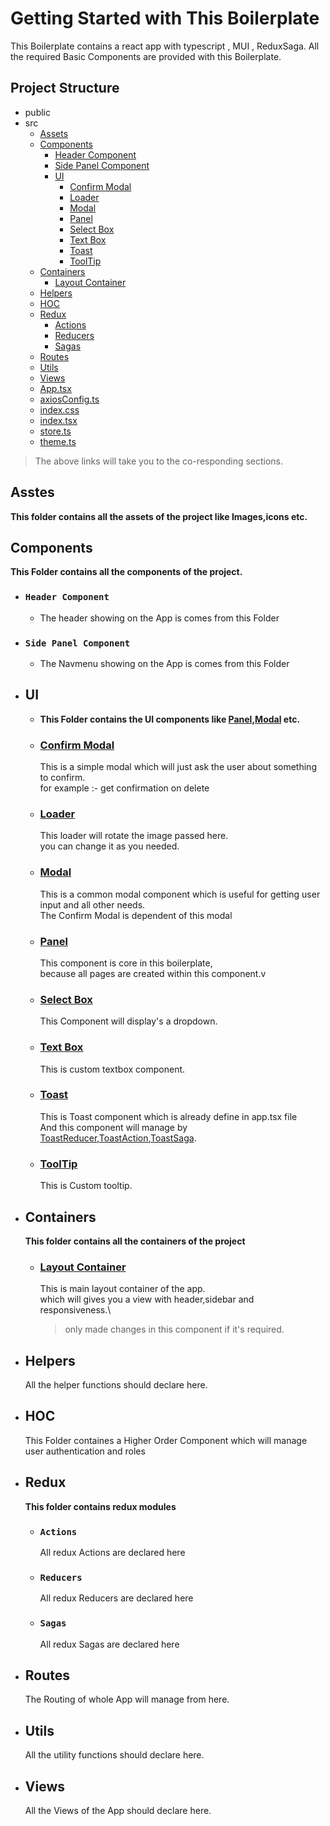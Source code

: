 # Getting Started with This Boilerplate

This Boilerplate contains a react app with typescript , MUI , ReduxSaga.
All the required Basic Components are provided with this Boilerplate.

## Project Structure

- public
- src
  - [Assets](#asstes)
  - [Components](#components)
    - [Header Component](#header-component)
    - [Side Panel Component](#side-panel-component)
    - [UI](#ui)
      - [Confirm Modal](#confirm-modal)
      - [Loader](#loader)
      - [Modal](#modal)
      - [Panel](#panel)
      - [Select Box](#select-box)
      - [Text Box](#text-box)
      - [Toast](#toast)
      - [ToolTip](#tooltip)
  - [Containers](#containers)
    - [Layout Container](#layout-container)
  - [Helpers](#helpers)
  - [HOC](#HOC)
  - [Redux](#Redux)
    - [Actions](#actions)
    - [Reducers](#reducers)
    - [Sagas](#sagas)
  - [Routes](#routes)
  - [Utils](#utils)
  - [Views](#views)
  - [App.tsx](src/App.tsx)
  - [axiosConfig.ts](src/axiosConfig.ts)
  - [index.css](src/index.css)
  - [index.tsx](src/index.tsx)
  - [store.ts](src/store.ts)
  - [theme.ts](src/theme.ts)

> The above links will take you to the co-responding sections.

## Asstes

**This folder contains all the assets of the project like Images,icons etc.**

## Components

**This Folder contains all the components of the project.**

- ### `Header Component`

  - The header showing on the App is comes from this Folder

- ### `Side Panel Component`

  - The Navmenu showing on the App is comes from this Folder

- ## UI

  - **This Folder contains the UI components like [Panel](#panel),[Modal](#modal) etc.**
  - ### [Confirm Modal](src/Components/UI/ConfirmModal/index.tsx)

    This is a simple modal which will just ask the user about something to confirm.\
    for example :- get confirmation on delete

  - ### [Loader](src/Components/UI/Loader/index.tsx)

    This loader will rotate the image passed here.\
    you can change it as you needed.

  - ### [Modal](src/Components/UI/Modal/index.tsx)

    This is a common modal component which is useful for getting user input and all other needs.\
    The Confirm Modal is dependent of this modal

  - ### [Panel](src/Components/UI/Panel/index.tsx)

    This component is core in this boilerplate,\
    because all pages are created within this component.v

  - ### [Select Box](src/Components/UI/SelectBox/index.tsx)

    This Component will display's a dropdown.

  - ### [Text Box](src/Components/UI/TextBox/index.tsx)

    This is custom textbox component.

  - ### [Toast](src/Components/UI/Toast/index.tsx)

    This is Toast component which is already define in app.tsx file\
    And this component will manage by [ToastReducer](src/Redux/Reducers/ToastReducer.ts),[ToastAction](src/Redux/Actions/ToastAction.ts),[ToastSaga](src/Redux/Sagas/ToastSaga.ts).

  - ### [ToolTip](src/Components/UI/ToolTip/index.tsx)

    This is Custom tooltip.

- ## Containers

  **This folder contains all the containers of the project**

  - ### [Layout Container](src/Containers/LayoutContainer/index.tsx)
    This is main layout container of the app.\
    which will gives you a view with header,sidebar and responsiveness.\
    > only made changes in this component if it's required.

- ## Helpers

  All the helper functions should declare here.

- ## HOC

  This Folder containes a Higher Order Component which will manage user authentication and roles

- ## Redux

  **This folder contains redux modules**

  - ### `Actions`
    All redux Actions are declared here
  - ### `Reducers`
    All redux Reducers are declared here
  - ### `Sagas`
    All redux Sagas are declared here

- ## Routes

  The Routing of whole App will manage from here.

- ## Utils

  All the utility functions should declare here.

- ## Views

  All the Views of the App should declare here.
